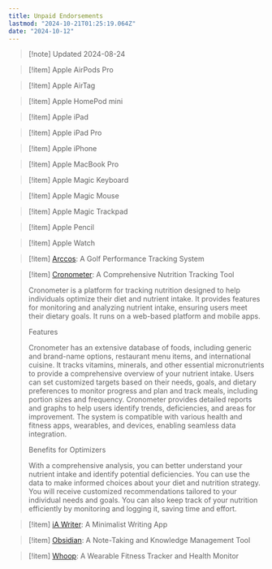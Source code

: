 ```yaml
---
title: Unpaid Endorsements
lastmod: "2024-10-21T01:25:19.064Z"
date: "2024-10-12"
---
```


<!-- markdownlint-disable no-blanks-blockquote -->

> \[!note] Updated 2024-08-24

> \[!item] Apple AirPods Pro

> \[!item] Apple AirTag

> \[!item] Apple HomePod mini

> \[!item] Apple iPad

> \[!item] Apple iPad Pro

> \[!item] Apple iPhone

> \[!item] Apple MacBook Pro

> \[!item] Apple Magic Keyboard

> \[!item] Apple Magic Mouse

> \[!item] Apple Magic Trackpad

> \[!item] Apple Pencil

> \[!item] Apple Watch

> \[!item] [Arccos](url): A Golf Performance Tracking System

> \[!item] [Cronometer](https://cronometer.com/): A Comprehensive Nutrition Tracking Tool
>
> Cronometer is a platform for tracking nutrition designed to help individuals optimize their diet and nutrient intake. It provides features for monitoring and analyzing nutrient intake, ensuring users meet their dietary goals. It runs on a web-based platform and mobile apps.
>
> Features
>
> Cronometer has an extensive database of foods, including generic and brand-name options, restaurant menu items, and international cuisine. It tracks vitamins, minerals, and other essential micronutrients to provide a comprehensive overview of your nutrient intake. Users can set customized targets based on their needs, goals, and dietary preferences to monitor progress and plan and track meals, including portion sizes and frequency. Cronometer provides detailed reports and graphs to help users identify trends, deficiencies, and areas for improvement. The system is compatible with various health and fitness apps, wearables, and devices, enabling seamless data integration.
>
> Benefits for Optimizers
>
> With a comprehensive analysis, you can better understand your nutrient intake and identify potential deficiencies. You can use the data to make informed choices about your diet and nutrition strategy. You will receive customized recommendations tailored to your individual needs and goals. You can also keep track of your nutrition efficiently by monitoring and logging it, saving time and effort.

> \[!item] [iA Writer](url): A Minimalist Writing App

> \[!item] [Obsidian](url): A Note-Taking and Knowledge Management Tool

> \[!item] [Whoop](url): A Wearable Fitness Tracker and Health Monitor
